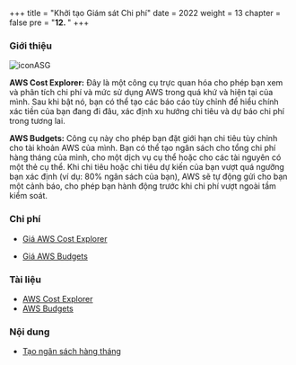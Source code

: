 
+++
title = "Khởi tạo Giám sát Chi phí"
date = 2022
weight = 13
chapter = false
pre = "<b>12. </b>"
+++
### Giới thiệu
![iconASG](/images/12-Cost/icon-2.png)

**AWS Cost Explorer:** Đây là một công cụ trực quan hóa cho phép bạn xem và phân tích chi phí và mức sử dụng AWS trong quá khứ và hiện tại của mình. Sau khi bật nó, bạn có thể tạo các báo cáo tùy chỉnh để hiểu chính xác tiền của bạn đang đi đâu, xác định xu hướng chi tiêu và dự báo chi phí trong tương lai.

**AWS Budgets:** Công cụ này cho phép bạn đặt giới hạn chi tiêu tùy chỉnh cho tài khoản AWS của mình. Bạn có thể tạo ngân sách cho tổng chi phí hàng tháng của mình, cho một dịch vụ cụ thể hoặc cho các tài nguyên có một thẻ cụ thể. Khi chi tiêu hoặc chi tiêu dự kiến của bạn vượt quá ngưỡng bạn xác định (ví dụ: 80% ngân sách của bạn), AWS sẽ tự động gửi cho bạn một cảnh báo, cho phép bạn hành động trước khi chi phí vượt ngoài tầm kiểm soát.

### Chi phí
- [Giá AWS Cost Explorer](https://aws.amazon.com/aws-cost-management/aws-cost-explorer/pricing/)

- [Giá AWS Budgets](https://aws.amazon.com/aws-cost-management/aws-budgets/pricing/)

### Tài liệu
- [AWS Cost Explorer](https://docs.aws.amazon.com/cost-management/latest/userguide/ce-what-is.html)
- [AWS Budgets](https://docs.aws.amazon.com/cost-management/latest/userguide/budgets-managing-costs.html)
### Nội dung
- [Tạo ngân sách hàng tháng](12-Cost/12.1-MonthlyBudget)

